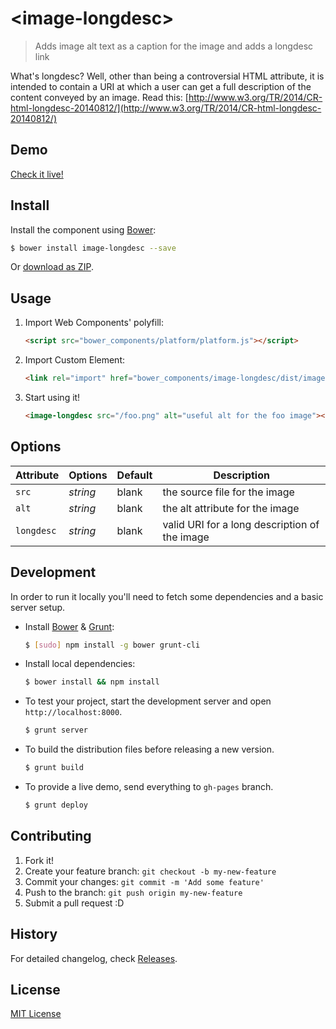 # &lt;image-longdesc&gt;

> Adds image alt text as a caption for the image and adds a longdesc link

What's longdesc?  Well, other than being a controversial HTML attribute, it is intended to contain a URI at which a user
can get a full description of the content conveyed by an image. Read this: [http://www.w3.org/TR/2014/CR-html-longdesc-20140812/](http://www.w3.org/TR/2014/CR-html-longdesc-20140812/)

## Demo

[Check it live!](http://karlgroves.github.io/image-longdesc)

## Install

Install the component using [Bower](http://bower.io/):

```sh
$ bower install image-longdesc --save
```

Or [download as ZIP](https://github.com/karlgroves/image-longdesc/archive/master.zip).

## Usage

1. Import Web Components' polyfill:

    ```html
    <script src="bower_components/platform/platform.js"></script>
    ```

2. Import Custom Element:

    ```html
    <link rel="import" href="bower_components/image-longdesc/dist/image-longdesc.html">
    ```

3. Start using it!

    ```html
    <image-longdesc src="/foo.png" alt="useful alt for the foo image"></image-longdesc>
    ```

## Options

Attribute     | Options     | Default      | Description
---           | ---         | ---          | ---
`src`         | *string*    | blank        | the source file for the image
`alt`         | *string*    | blank        | the alt attribute for the image
`longdesc`    | *string*    | blank        | valid URI for a long description of the image

## Development

In order to run it locally you'll need to fetch some dependencies and a basic server setup.

* Install [Bower](http://bower.io/) & [Grunt](http://gruntjs.com/):

    ```sh
    $ [sudo] npm install -g bower grunt-cli
    ```

* Install local dependencies:

    ```sh
    $ bower install && npm install
    ```

* To test your project, start the development server and open `http://localhost:8000`.

    ```sh
    $ grunt server
    ```

* To build the distribution files before releasing a new version.

    ```sh
    $ grunt build
    ```

* To provide a live demo, send everything to `gh-pages` branch.

    ```sh
    $ grunt deploy
    ```

## Contributing

1. Fork it!
2. Create your feature branch: `git checkout -b my-new-feature`
3. Commit your changes: `git commit -m 'Add some feature'`
4. Push to the branch: `git push origin my-new-feature`
5. Submit a pull request :D

## History

For detailed changelog, check [Releases](https://github.com/karlgroves/image-longdesc/releases).

## License

[MIT License](http://opensource.org/licenses/MIT)
